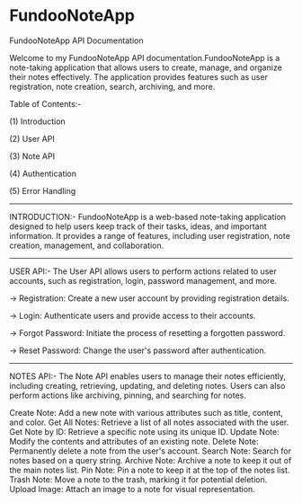 # FundooNoteApp
FundooNoteApp API Documentation

Welcome to my FundooNoteApp API documentation.FundooNoteApp is a note-taking application that allows users to create, manage, and organize their notes effectively. The application provides features such as user registration, note creation, search, archiving, and more.

 
Table of Contents:-

(1) Introduction

(2) User API

(3) Note API

(4) Authentication

(5) Error Handling


---------------------------------------------------------------------------------------------------------------------------------------------------------------------------------------


INTRODUCTION:-
FundooNoteApp is a web-based note-taking application designed to help users keep track of their tasks, ideas, and important information. It provides a range of features, including user registration, note creation, management, and collaboration. 


-------------------------------------------------------------------------------------------------------------------------------------------------------------------------------------



USER API:-
The User API allows users to perform actions related to user accounts, such as registration, login, password management, and more.

-> Registration: Create a new user account by providing registration details.

-> Login: Authenticate users and provide access to their accounts.

-> Forgot Password: Initiate the process of resetting a forgotten password.

-> Reset Password: Change the user's password after authentication.


--------------------------------------------------------------------------------------------------------------------------------------------------------------------------------------



NOTES API:-
The Note API enables users to manage their notes efficiently, including creating, retrieving, updating, and deleting notes. Users can also perform actions like archiving, pinning, and searching for notes.

Create Note: Add a new note with various attributes such as title, content, and color.
Get All Notes: Retrieve a list of all notes associated with the user.
Get Note by ID: Retrieve a specific note using its unique ID.
Update Note: Modify the contents and attributes of an existing note.
Delete Note: Permanently delete a note from the user's account.
Search Note: Search for notes based on a query string.
Archive Note: Archive a note to keep it out of the main notes list.
Pin Note: Pin a note to keep it at the top of the notes list.
Trash Note: Move a note to the trash, marking it for potential deletion.
Upload Image: Attach an image to a note for visual representation.

